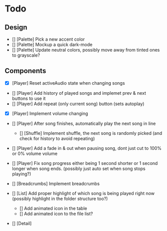 # Todo

## Design

- [] [Palette] Pick a new accent color
- [] [Palette] Mockup a quick dark-mode
- [] [Palette] Update neutral colors, possibly move away from tinted ones to grayscale?

## Components

- [x] [Player] Reset activeAudio state when changing songs
- [] [Player] Add history of played songs and implemet prev & next buttons to use it
- [] [Player] Add repeat (only current song) button (sets autoplay)
- [x] [Player] Implement volume changing
- [] [Player] After song finishes, automatically play the next song in line
  - [] [Shuffle] Implement shuffle, the next song is randomly picked (and check for history to avoid repeating)

- [] [Player] Add a fade in & out when pausing song, dont just cut to 100% or 0% volume volume
- [] [Player] Fix song progress either being 1 second shorter or 1 second longer when song ends. (possibly just auto set when song stops playing?)

  
- [] [Breadcrumbs] Implement breadcrumbs

- [] [List] Add proper highlight of which song is being played right now (possibly highlight in the folder structure too?)
  - [] Add animated icon in the table
  - [] Add animated icon to the file list?

- [] [Detail]
